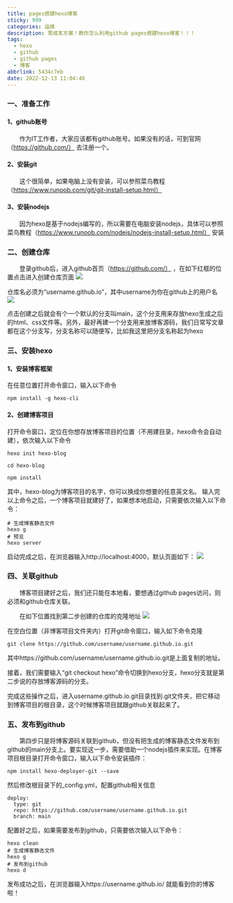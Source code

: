 ```yaml
---
title: pages搭建hexo博客
sticky: 999
categories: 运维
description: 零成本方案！教你怎么利用github pages搭建hexo博客！！！
tags:
  - hexo
  - github
  - github pages
  - 博客
abbrlink: 5434c7eb
date: 2022-12-13 11:04:48
---
```

### 一、准备工作
#### 1、github账号
&#8195;&#8195;作为IT工作者，大家应该都有github账号。如果没有的话，可到官网（https://github.com/） 去注册一个。

#### 2、安装git
&#8195;&#8195;这个很简单，如果电脑上没有安装，可以参照菜鸟教程（https://www.runoob.com/git/git-install-setup.html）

#### 3、安装nodejs
&#8195;&#8195;因为hexo是基于nodejs编写的，所以需要在电脑安装nodejs，具体可以参照菜鸟教程（https://www.runoob.com/nodejs/nodejs-install-setup.html） 安装


### 二、创建仓库
&#8195;&#8195;登录github后，进入github首页（https://github.com/） ，在如下红框的位置点击进入创建仓库页面
![](1.jpg)

仓库名必须为“username.github.io”，其中username为你在github上的用户名
![](2.jpg)

点击创建之后就会有个一个默认的分支叫main，这个分支用来存放hexo生成之后的html、css文件等。另外，最好再建一个分支用来放博客源码，我们日常写文章都在这个分支写，分支名称可以随便写，比如我这里把分支名称起为hexo


### 三、安装hexo
#### 1、安装博客框架
在任意位置打开命令窗口，输入以下命令
```shell
npm install -g hexo-cli
```

#### 2、创建博客项目
打开命令窗口，定位在你想存放博客项目的位置（不用建目录，hexo命令会自动建），依次输入以下命令
```shell
hexo init hexo-blog

cd hexo-blog

npm install
```
其中，hexo-blog为博客项目的名字，你可以换成你想要的任意英文名。
输入完以上命令之后，一个博客项目就建好了，如果想本地启动，只需要依次输入以下命令：
```shell
# 生成博客静态文件
hexo g
# 预览
hexo server
```
启动完成之后，在浏览器输入http://localhost:4000，默认页面如下：
![](3.jpg)

### 四、关联github
&#8195;&#8195;博客项目建好之后，我们还只能在本地看，要想通过github pages访问，则必须和github仓库关联。

&#8195;&#8195;在如下位置找到第二步创建的仓库的克隆地址
![](4.jpg)

在空白位置（非博客项目文件夹内）打开git命令窗口，输入如下命令克隆
```shell
git clone https://github.com/username/username.github.io.git
```
其中https://github.com/username/username.github.io.git是上面复制的地址。

接着，我们需要输入“git checkout hexo”命令切换到hexo分支，hexo分支就是第二步说的存放博客源码的分支。

完成这些操作之后，进入username.github.io.git目录找到.git文件夹，把它移动到博客项目的根目录，这个时候博客项目就跟github关联起来了。


### 五、发布到github
&#8195;&#8195;第四步只是将博客源码关联到github，但没有把生成的博客静态文件发布到github的main分支上。要实现这一步，需要借助一个nodejs插件来实现。在博客项目根目录打开命令窗口，输入以下命令安装插件：
```shell
npm install hexo-deployer-git --save
```
然后修改根目录下的_config.yml，配置github相关信息
```shell
deploy:
  type: git
  repo: https://github.com/username/username.github.io.git
  branch: main
```
配置好之后，如果需要发布到github，只需要依次输入以下命令：
```shell
hexo clean
# 生成博客静态文件
hexo g
# 发布到github
hexo d
```
发布成功之后，在浏览器输入https://username.github.io/ 就能看到你的博客啦！